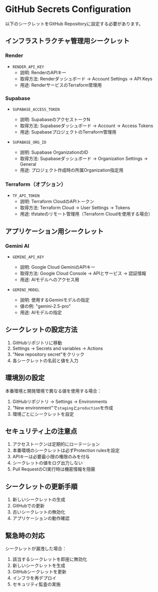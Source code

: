 # GitHub Secrets Configuration

以下のシークレットをGitHub Repositoryに設定する必要があります。

## インフラストラクチャ管理用シークレット

### Render
- `RENDER_API_KEY`
  - 説明: RenderのAPIキー
  - 取得方法: Renderダッシュボード → Account Settings → API Keys
  - 用途: RenderサービスのTerraform管理用

### Supabase
- `SUPABASE_ACCESS_TOKEN`
  - 説明: SupabaseのアクセストークN
  - 取得方法: Supabaseダッシュボード → Account → Access Tokens
  - 用途: SupabaseプロジェクトのTerraform管理用

- `SUPABASE_ORG_ID`
  - 説明: Supabase OrganizationのID
  - 取得方法: Supabaseダッシュボード → Organization Settings → General
  - 用途: プロジェクト作成時の所属Organization指定用

### Terraform（オプション）
- `TF_API_TOKEN`
  - 説明: Terraform CloudのAPIトークン
  - 取得方法: Terraform Cloud → User Settings → Tokens
  - 用途: tfstateのリモート管理用（Terraform Cloudを使用する場合）

## アプリケーション用シークレット

### Gemini AI
- `GEMINI_API_KEY`
  - 説明: Google Cloud GeminiのAPIキー
  - 取得方法: Google Cloud Console → APIとサービス → 認証情報
  - 用途: AIモデルへのアクセス用

- `GEMINI_MODEL`
  - 説明: 使用するGeminiモデルの指定
  - 値の例: "gemini-2.5-pro"
  - 用途: AIモデルの指定

## シークレットの設定方法

1. GitHubリポジトリに移動
2. Settings → Secrets and variables → Actions
3. "New repository secret"をクリック
4. 各シークレットの名前と値を入力

## 環境別の設定

本番環境と開発環境で異なる値を使用する場合：

1. GitHubリポジトリ → Settings → Environments
2. "New environment"で`staging`と`production`を作成
3. 環境ごとにシークレットを設定

## セキュリティ上の注意点

1. アクセストークンは定期的にローテーション
2. 本番環境のシークレットは必ずProtection rulesを設定
3. APIキーは必要最小限の権限のみを付与
4. シークレットの値をログ出力しない
5. Pull RequestのCI実行時は機密情報を隠蔽

## シークレットの更新手順

1. 新しいシークレットの生成
2. GitHubでの更新
3. 古いシークレットの無効化
4. アプリケーションの動作確認

## 緊急時の対応

シークレットが漏洩した場合：

1. 該当するシークレットを即座に無効化
2. 新しいシークレットを生成
3. GitHubシークレットを更新
4. インフラを再デプロイ
5. セキュリティ監査の実施